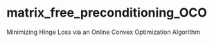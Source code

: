 # matrix_free_preconditioning_OCO
Minimizing Hinge Loss via an Online Convex Optimization Algorithm
